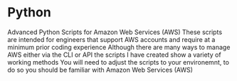 # Python
Advanced Python Scripts for Amazon Web Services (AWS)
These scripts are intended for engineers that support AWS accounts and require at a minimum prior coding experience
Although there are many ways to manage AWS either via the CLI or API the scripts I have created show a variety of working methods
You will need to adjust the scripts to your environemnt, to do so you should be familiar with Amazon Web Services (AWS)
